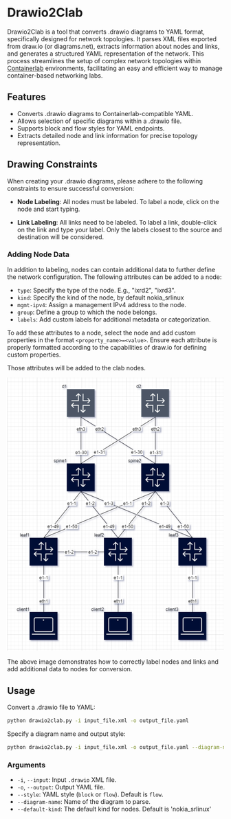 # Drawio2Clab

Drawio2Clab is a tool that converts .drawio diagrams to YAML format, specifically designed for network topologies. It parses XML files exported from draw.io (or diagrams.net), extracts information about nodes and links, and generates a structured YAML representation of the network. This process streamlines the setup of complex network topologies within [Containerlab](https://github.com/srl-labs/containerlab) environments, facilitating an easy and efficient way to manage container-based networking labs.

## Features

- Converts .drawio diagrams to Containerlab-compatible YAML.
- Allows selection of specific diagrams within a .drawio file.
- Supports block and flow styles for YAML endpoints.
- Extracts detailed node and link information for precise topology representation.

## Drawing Constraints

When creating your .drawio diagrams, please adhere to the following constraints to ensure successful conversion:

- **Node Labeling**: All nodes must be labeled. To label a node, click on the node and start typing.
  
- **Link Labeling**: All links need to be labeled. To label a link, double-click on the link and type your label. Only the labels closest to the source and destination will be considered.
  
### Adding Node Data
In addition to labeling, nodes can contain additional data to further define the network configuration. The following attributes can be added to a node:

- `type`: Specify the type of the node. E.g., "ixrd2", "ixrd3".
- `kind`: Specify the kind of the node, by default nokia_srlinux
- `mgmt-ipv4`: Assign a management IPv4 address to the node.
- `group`: Define a group to which the node belongs.
- `labels`: Add custom labels for additional metadata or categorization.

To add these attributes to a node, select the node and add custom properties in the format `<property_name>=<value>`. Ensure each attribute is properly formatted according to the capabilities of draw.io for defining custom properties.

Those attributes will be added to the clab nodes.

![Drawio Example](img/drawio1.png)

The above image demonstrates how to correctly label nodes and links and add additional data to nodes for conversion.


## Usage
Convert a .drawio file to YAML:

```bash
python drawio2clab.py -i input_file.xml -o output_file.yaml
```

Specify a diagram name and output style:

```bash
python drawio2clab.py -i input_file.xml -o output_file.yaml --diagram-name "Diagram 1" --style flow
```

### Arguments

- `-i`, `--input`: Input `.drawio` XML file.
- `-o`, `--output`: Output YAML file.
- `--style`: YAML style (`block` or `flow`). Default is `flow`.
- `--diagram-name`: Name of the diagram to parse.
- `--default-kind`: The default kind for nodes. Default is 'nokia_srlinux'
